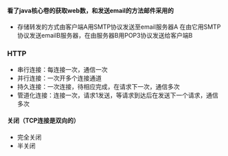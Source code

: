 
#### 看了java核心卷的获取web数，和发送email的方法邮件采用的

+ 存储转发的方式由客户端A用SMTP协议发送至email服务器A 在由它用SMTP协议发送emailB服务器，在由服务器B用POP3协议发送给客户端B

### HTTP
+ 串行连接：每连接一次，通信一次
+ 并行连接：一次开多个连接通道
+ 持久连接：一次连接，待相应完成，在请求下一次，通信多次
+ 管道化连接：连接一次，请求1发送，等请求到达后在发送下一个请求，通信多次

#### 关闭（TCP连接是双向的）

+ 完全关闭
+ 半关闭
